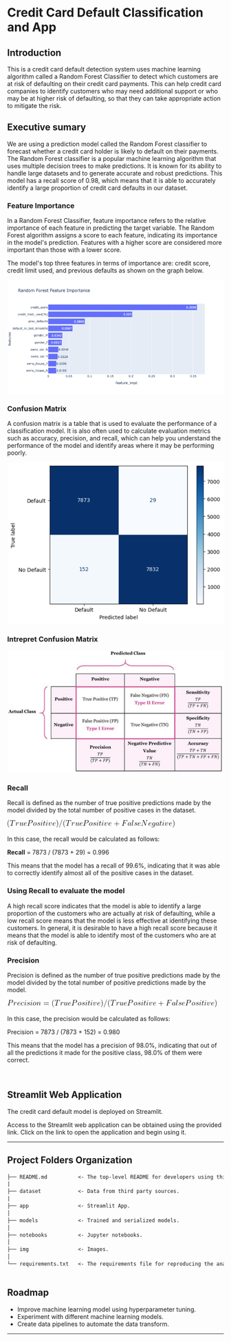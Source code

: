 # Credit Card Default Classification and App

## Introduction
This is a credit card default detection system uses machine learning algorithm called a Random Forest Classifier to detect which customers are at risk of defaulting on their credit card payments. This can help credit card companies to identify customers who may need additional support or who may be at higher risk of defaulting, so that they can take appropriate action to mitigate the risk.

## Executive sumary
We are using a prediction model called the Random Forest classifier to forecast whether a credit card holder is likely to default on their payments. The Random Forest classifier is a popular machine learning algorithm that uses multiple decision trees to make predictions. It is known for its ability to handle large datasets and to generate accurate and robust predictions. This model has a recall score of 0.98, which means that it is able to accurately identify a large proportion of credit card defaults in our dataset.

### **Feature Importance**
In a Random Forest Classifier, feature importance refers to the relative importance of each feature in predicting the target variable. The Random Forest algorithm assigns a score to each feature, indicating its importance in the model's prediction. Features with a higher score are considered more important than those with a lower score.

The model's top three features in terms of importance are: credit score, credit limit used, and previous defaults as shown on the graph below.

![Freature Importance](./img/feature_importance.png) 
### **Confusion Matrix**
A confusion matrix is a table that is used to evaluate the performance of a classification model. It is also often used to calculate evaluation metrics such as accuracy, precision, and recall, which can help you understand the performance of the model and identify areas where it may be performing poorly.

![Confusion Matrix](./img/cm.png)

### **Intrepret Confusion Matrix**
![Intrepret Confusion Matrix](./img/Confusion-Matrix-1-635x358.jpeg)


### **Recall**
Recall is defined as the number of true positive predictions made by the model divided by the total number of positive cases in the dataset.

![Recall Formula](./img/recall_formula.png) 

In this case, the recall would be calculated as follows:

**Recall** =  7873 / (7873 + 29)
= 0.996

This means that the model has a recall of 99.6%, indicating that it was able to correctly identify almost all of the positive cases in the dataset.

### **Using Recall to evaluate the model**
A high recall score indicates that the model is able to identify a large proportion of the customers who are actually at risk of defaulting, while a low recall score means that the model is less effective at identifying these customers. In general, it is desirable to have a high recall score because it means that the model is able to identify most of the customers who are at risk of defaulting.

### **Precision**
Precision is defined as the number of true positive predictions made by the model divided by the total number of positive predictions made by the model.

![Precision Formula](./img/precision_formula.png) 

In this case, the precision would be calculated as follows:

Precision = 7873 / (7873 + 152) = 0.980

This means that the model has a precision of 98.0%, indicating that out of all the predictions it made for the positive class, 98.0% of them were correct.



<br>

## **Streamlit Web Application**

The credit card default model is deployed on Streamlit.

Access to the Streamlit web application can be obtained using the provided link. Click on the link to open the application and begin using it.

---


## Project Folders Organization

```txt
├── README.md          <- The top-level README for developers using this project.
|
├── dataset            <- Data from third party sources.
|
├── app                <- Streamlit App.
│
├── models             <- Trained and serialized models.
│
├── notebooks          <- Jupyter notebooks.
│                                             
├── img                <- Images.
│
└── requirements.txt   <- The requirements file for reproducing the analysis environment.
                          
```

## Roadmap
 - Improve machine learning model using hyperparameter tuning.
 - Experiment with different machine learning models.
 - Create data pipelines to automate the data transform.



--------

